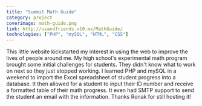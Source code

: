 ```yaml
---
title: "Summit Math Guide"
category: project
coverimage: math-guide.png
link: http://usandfriends.x10.mx/MathGuide/
technologies: ["PHP", "mySQL", "HTML", "CSS"]
---
```


This little website kickstarted my interest in using the web to improve the lives of people around me. My high school's experimental math program brought some initial challenges for students. They didn't know what to work on next so they just stopped working.  I learned PHP and mySQL in a weekend to import the Excel spreadsheet of student progress into a database. It then allowed for a student to input their ID number and receive a formatted table of their math progress. It even had SMTP support to send the student an email with the information. Thanks Ronak for still hosting it!